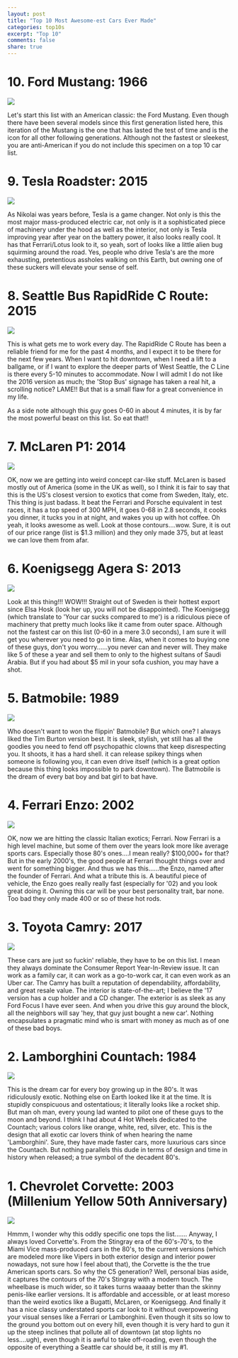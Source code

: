 ```yaml
---
layout: post
title: "Top 10 Most Awesome-est Cars Ever Made"
categories: top10s
excerpt: "Top 10"
comments: false
share: true
---
```




# 10. Ford Mustang: 1966

![](http://cdn.johnywheels.com/2015/05/31/1966fordmustang-l-37c6f7e5a6ac4d25.jpg)

Let's start this list with an American classic: the Ford Mustang. Even though there have been several models since this first generation listed here, this iteration of the Mustang is the one that has lasted the test of time and is the icon for all other following generations. Although not the fastest or sleekest, you are anti-American if you do not include this specimen on a top 10 car list.

# 9. Tesla Roadster: 2015


![](https://s.yimg.com/ny/api/res/1.2/aT1XQ0RRTWc3k5vGsevumA--/YXBwaWQ9aGlnaGxhbmRlcjtzbT0xO3c9NzIwO2g9NDgwO2lsPXBsYW5l/http://media.zenfs.com/en-US/cms/autos/Boldride/2016-tesla-roadster-3mp.jpg)

As Nikolai was years before, Tesla is a game changer. Not only is this the most major mass-produced electric car, not only is it a sophisticated piece of machinery under the hood as well as the interior, not only is Tesla improving year after year on the battery power, it also looks really cool. It has that Ferrari/Lotus look to it, so yeah, sort of looks like a little alien bug squirming around the road. Yes, people who drive Tesla's are the more exhausting, pretentious assholes walking on this Earth, but owning one of these suckers will elevate your sense of self.

# 8. Seattle Bus RapidRide C Route: 2015

![](https://i.ytimg.com/vi/RJegIOanvW0/maxresdefault.jpg)

This is what gets me to work every day. The RapidRide C Route has been a reliable friend for me for the past 4 months, and I expect it to be there for the next few years. When I want to hit downtown, when I need a lift to a ballgame, or if I want to explore the deeper parts of West Seattle, the C Line is there every 5-10 minutes to accommodate. Now I will admit I do not like the 2016 version as much; the 'Stop Bus' signage has taken a real hit, a scrolling notice? LAME!!  But that is a small flaw for a great convenience in my life. 

As a side note although this guy goes 0-60 in about 4 minutes, it is by far the most powerful beast on this list. So eat that!!



# 7. McLaren P1: 2014

![](http://blog.caranddriver.com/wp-content/uploads/2012/12/2014-McLaren-P1.jpg)


OK, now we are getting into weird concept car-like stuff. McLaren is based mostly out of America (some in the UK as well), so I think it is fair to say that this is the US's closest version to exotics that come from Sweden, Italy, etc. This thing is just badass. It beat the Ferrari and Porsche equivalent in test races, it has a top speed of 300 MPH, it goes 0-68 in 2.8 seconds, it cooks you dinner, it tucks you in at night, and wakes you up with hot coffee. Oh yeah, it looks awesome as well. Look at those contours....wow. Sure, it is out of our price range (list is $1.3 million) and they only made 375, but at least we can love them from afar.



# 6.  Koenigsegg Agera S: 2013

![](http://4.bp.blogspot.com/-SykWEKLG26o/VYg5MGoTL4I/AAAAAAAAPwI/VYbnKM6YF9k/s1600/adv1-ksegg-agera-r-29.jpg)

Look at this thing!!! WOW!!! Straight out of Sweden is their hottest export since Elsa Hosk (look her up, you will not be disappointed). The Koenigsegg (which translate to 'Your car sucks compared to me') is a ridiculous piece of machinery that pretty much looks like it came from outer space. Although not the fastest car on this list (0-60 in a mere 3.0 seconds), I am sure it will get you wherever you need to go in time. Alas, when it comes to buying one of these guys, don't you worry......you never can and never will. They make like 5 of these a year and sell them to only to the highest sultans of Saudi Arabia. But if you had about $5 mil in your sofa cushion, you may have a shot.



# 5. Batmobile: 1989


![](http://vignette1.wikia.nocookie.net/batman/images/1/14/PromoPhoto.jpg/revision/latest?cb=20150430164006)

Who doesn't want to won the flippin' Batmobile? But which one? I always liked the Tim Burton version best. It is sleek, stylish, yet still has all the goodies you need to fend off psychopathic clowns that keep disrespecting you. It shoots, it has a hard shell. it can release spikey things when someone is following you, it can even drive itself (which is a great option because this thing looks impossible to park downtown). The Batmobile is the dream of every bat boy and bat girl to bat have. 



# 4. Ferrari Enzo: 2002

![](https://i.ytimg.com/vi/oQFCvZ3AIWI/maxresdefault.jpg)


OK, now we are hitting the classic Italian exotics; Ferrari. Now Ferrari is a high level machine, but some of them over the years look more like average sports cars. Especially those 80's ones....I mean really? $100,000+ for that? But in the early 2000's, the good people at Ferrari thought things over and went for something bigger. And thus we has this......the Enzo, named after the founder of Ferrari. And what a tribute this is. A beautiful piece of vehicle, the Enzo goes really really fast (especially for '02) and you look great doing it. Owning this car will be your best personality trait, bar none. Too bad they only made 400 or so of these hot rods.   



# 3. Toyota Camry: 2017

![](http://blog.caranddriver.com/wp-content/uploads/2016/06/2017-Toyota-Camry-PLACEMENT.jpg)

These cars are just so fuckin' reliable, they have to be on this list. I mean they always dominate the Consumer Report Year-In-Review issue. It can work as a family car, it can work as a go-to-work car, it can even work as an Uber car. The Camry has built a reputation of dependability, affordability, and great resale value. The interior is state-of-the-art; I believe the '17 version has a cup holder and a CD changer. The exterior is as sleek as any Ford Focus I have ever seen. And when you drive this guy around the block, all the neighbors will say 'hey, that guy just bought a new car'. Nothing encapsulates a pragmatic mind who is smart with money as much as of one of these bad boys. 


# 2. Lamborghini Countach: 1984

![](https://www.google.com/search?q=lamborghini+countach&source=lnms&tbm=isch&sa=X&ved=0ahUKEwiB8rqNuY_QAhXnsFQKHfwbD6UQ_AUICCgB&biw=1920&bih=990#imgrc=1Z20ibyt-8oncM%3A)

This is the dream car for every boy growing up in the 80's. It was ridiculously exotic. Nothing else on Earth looked like it at the time. It is stupidly conspicuous and ostentatious; it literally looks like a rocket ship. But man oh man, every young lad wanted to pilot one of these guys to the moon and beyond. I think I had about 4 Hot Wheels dedicated to the Countach; various colors like orange, white, red, silver, etc. This is the design that all exotic car lovers think of when hearing the name 'Lamborghini'. Sure, they have made faster cars, more luxurious cars since the Countach. But nothing parallels this dude in terms of design and time in history when released; a true symbol of the decadent 80's. 


# 1. Chevrolet Corvette: 2003 (Millenium Yellow 50th Anniversary)

![](http://www.corvetteforum.com/forums/attachments/c5-corvettes-for-sale/47679267d1314495769-2003-z06-yellow-stock-and-unmolested-imag0123.jpg)


Hmmm, I wonder why this oddly specific one tops the list....... Anyway, I always loved Corvette's. From the Stingray era of the 60's-70's, to the Miami Vice mass-produced cars in the 80's, to the current versions (which are modeled more like Vipers in both exterior design and interior power nowadays, not sure how I feel about that), the Corvette is the the true American sports cars. So why the C5 generation? Well, personal bias aside, it captures the contours of the 70's Stingray with a modern touch. The wheelbase is much wider, so it takes turns waaaay better than the skinny penis-like earlier versions. It is affordable and accessible, or at least moreso than the weird exotics like a Bugatti, McLaren, or Koenigsegg. And finally it has a nice classy understated sports car look to it without overpowering your visual senses like a Ferrari or Lamborghini. Even though it sits so low to the ground you bottom out on every hill, even though it is very hard to gun it up the steep inclines that pollute all of downtown (at stop lights no less....ugh), even though it is awful to take off-roading, even though the opposite of everything a Seattle car should be, it still is my #1. 